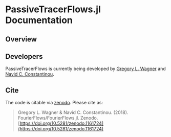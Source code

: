 # PassiveTracerFlows.jl Documentation


## Overview



## Developers

PassiveTracerFlows is currently being developed by [Gregory L. Wagner](https://glwagner.github.io) and [Navid C. Constantinou](http://www.navidconstantinou.com).


## Cite

The code is citable via [zenodo](https://zenodo.org). Please cite as:

> Gregory L. Wagner & Navid C. Constantinou. (2018). FourierFlows/FourierFlows.jl. Zenodo.  [https://doi.org/10.5281/zenodo.1161724](https://doi.org/10.5281/zenodo.1161724)
